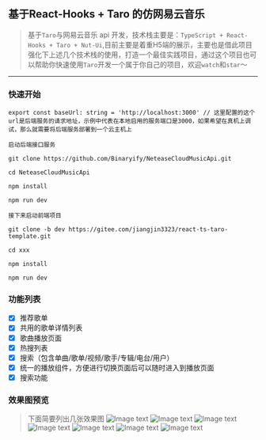 ## 基于React-Hooks + Taro 的仿网易云音乐

> 基于`Taro`与网易云音乐 api 开发，技术栈主要是：`TypeScript + React-Hooks + Taro + Nut-Ui`,目前主要是着重H5端的展示，主要也是借此项目强化下上述几个技术栈的使用，打造一个最佳实践项目，通过这个项目也可以帮助你快速使用`Taro`开发一个属于你自己的项目，欢迎`watch`和`star`～

<hr/>

### 快速开始

```
export const baseUrl: string = 'http://localhost:3000' // 这里配置的这个url是后端服务的请求地址，示例中代表在本地启用的服务端口是3000，如果希望在真机上调试，那么就需要将后端服务部署到一个云主机上

```


```
启动后端接口服务

git clone https://github.com/Binaryify/NeteaseCloudMusicApi.git

cd NeteaseCloudMusicApi

npm install

npm run dev

接下来启动前端项目

git clone -b dev https://gitee.com/jiangjin3323/react-ts-taro-template.git

cd xxx

npm install

npm run dev

```

### 功能列表

- [x] 推荐歌单
- [x] 共用的歌单详情列表
- [x] 歌曲播放页面
- [x] 热搜列表
- [x] 搜索（包含单曲/歌单/视频/歌手/专辑/电台/用户）
- [x] 统一的播放组件，方便进行切换页面后可以随时进入到播放页面
- [x] 搜索功能

### 效果图预览

> 下面简要列出几张效果图
![Image text](https://gitee.com/jiangjin3323/react-ts-taro-template/blob/dev/src/static/effect/index.png)
![Image text](https://gitee.com/jiangjin3323/react-ts-taro-template/blob/dev/src/static/effect/hotSongList.png)
![Image text](https://gitee.com/jiangjin3323/react-ts-taro-template/blob/dev/src/static/effect/songList.png)
![Image text](https://gitee.com/jiangjin3323/react-ts-taro-template/blob/dev/src/static/effect/search_1.png)
![Image text](https://gitee.com/jiangjin3323/react-ts-taro-template/blob/dev/src/static/effect/search_2.png)
![Image text](https://gitee.com/jiangjin3323/react-ts-taro-template/blob/dev/src/static/effect/search_3.png)
![Image text](https://gitee.com/jiangjin3323/react-ts-taro-template/blob/dev/src/static/effect/songDetail.png)

